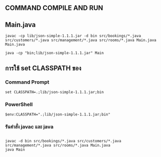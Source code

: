 ## COMMAND COMPILE AND RUN

## Main.java

```
javac -cp lib/json-simple-1.1.1.jar -d bin src/bookings/*.java src/customers/*.java src/management/*.java src/rooms/*.java Main.java Main.java

java -cp "bin;lib/json-simple-1.1.1.jar" Main

```

## การใช้ set CLASSPATH ของ 

### Command Prompt

```
set CLASSPATH=.;lib/json-simple-1.1.1.jar;bin
```

### PowerShell

```
$env:CLASSPATH=".;lib/json-simple-1.1.1.jar;bin"
```

### รันคำสั่ง javac และ java

```

javac -d bin src/bookings/*.java src/customers/*.java src/management/*.java src/rooms/*.java Main.java
java Main

```
